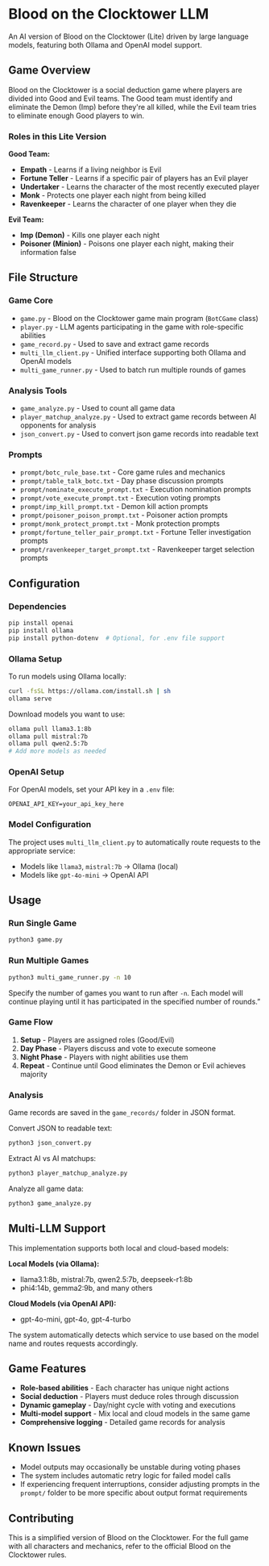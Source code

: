 # Blood on the Clocktower LLM

An AI version of Blood on the Clocktower (Lite) driven by large language models, featuring both Ollama and OpenAI model support.

## Game Overview

Blood on the Clocktower is a social deduction game where players are divided into Good and Evil teams. The Good team must identify and eliminate the Demon (Imp) before they're all killed, while the Evil team tries to eliminate enough Good players to win.

### Roles in this Lite Version

**Good Team:**
- **Empath** - Learns if a living neighbor is Evil
- **Fortune Teller** - Learns if a specific pair of players has an Evil player
- **Undertaker** - Learns the character of the most recently executed player
- **Monk** - Protects one player each night from being killed
- **Ravenkeeper** - Learns the character of one player when they die

**Evil Team:**
- **Imp (Demon)** - Kills one player each night
- **Poisoner (Minion)** - Poisons one player each night, making their information false

## File Structure

### Game Core
- `game.py` - Blood on the Clocktower game main program (`BotCGame` class)
- `player.py` - LLM agents participating in the game with role-specific abilities
- `game_record.py` - Used to save and extract game records
- `multi_llm_client.py` - Unified interface supporting both Ollama and OpenAI models
- `multi_game_runner.py` - Used to batch run multiple rounds of games

### Analysis Tools
- `game_analyze.py` - Used to count all game data
- `player_matchup_analyze.py` - Used to extract game records between AI opponents for analysis
- `json_convert.py` - Used to convert json game records into readable text

### Prompts
- `prompt/botc_rule_base.txt` - Core game rules and mechanics
- `prompt/table_talk_botc.txt` - Day phase discussion prompts
- `prompt/nominate_execute_prompt.txt` - Execution nomination prompts
- `prompt/vote_execute_prompt.txt` - Execution voting prompts
- `prompt/imp_kill_prompt.txt` - Demon kill action prompts
- `prompt/poisoner_poison_prompt.txt` - Poisoner action prompts
- `prompt/monk_protect_prompt.txt` - Monk protection prompts
- `prompt/fortune_teller_pair_prompt.txt` - Fortune Teller investigation prompts
- `prompt/ravenkeeper_target_prompt.txt` - Ravenkeeper target selection prompts

## Configuration

### Dependencies
```bash
pip install openai
pip install ollama
pip install python-dotenv  # Optional, for .env file support
```

### Ollama Setup
To run models using Ollama locally:

```bash
curl -fsSL https://ollama.com/install.sh | sh
ollama serve
```

Download models you want to use:
```bash
ollama pull llama3.1:8b
ollama pull mistral:7b
ollama pull qwen2.5:7b
# Add more models as needed
```

### OpenAI Setup
For OpenAI models, set your API key in a `.env` file:
```
OPENAI_API_KEY=your_api_key_here
```

### Model Configuration
The project uses `multi_llm_client.py` to automatically route requests to the appropriate service:
- Models like `llama3`, `mistral:7b` → Ollama (local)
- Models like `gpt-4o-mini` → OpenAI API

## Usage

### Run Single Game
```bash
python3 game.py
```

### Run Multiple Games
```bash
python3 multi_game_runner.py -n 10
```
Specify the number of games you want to run after `-n`. Each model will continue playing until it has participated in the specified number of rounds.”

### Game Flow
1. **Setup** - Players are assigned roles (Good/Evil)
2. **Day Phase** - Players discuss and vote to execute someone
3. **Night Phase** - Players with night abilities use them
4. **Repeat** - Continue until Good eliminates the Demon or Evil achieves majority

### Analysis

Game records are saved in the `game_records/` folder in JSON format.

Convert JSON to readable text:
```bash
python3 json_convert.py
```

Extract AI vs AI matchups:
```bash
python3 player_matchup_analyze.py
```

Analyze all game data:
```bash
python3 game_analyze.py
```

## Multi-LLM Support

This implementation supports both local and cloud-based models:

**Local Models (via Ollama):**
- llama3.1:8b, mistral:7b, qwen2.5:7b, deepseek-r1:8b
- phi4:14b, gemma2:9b, and many others

**Cloud Models (via OpenAI API):**
- gpt-4o-mini, gpt-4o, gpt-4-turbo

The system automatically detects which service to use based on the model name and routes requests accordingly.

## Game Features

- **Role-based abilities** - Each character has unique night actions
- **Social deduction** - Players must deduce roles through discussion
- **Dynamic gameplay** - Day/night cycle with voting and executions
- **Multi-model support** - Mix local and cloud models in the same game
- **Comprehensive logging** - Detailed game records for analysis

## Known Issues

- Model outputs may occasionally be unstable during voting phases
- The system includes automatic retry logic for failed model calls
- If experiencing frequent interruptions, consider adjusting prompts in the `prompt/` folder to be more specific about output format requirements

## Contributing

This is a simplified version of Blood on the Clocktower. For the full game with all characters and mechanics, refer to the official Blood on the Clocktower rules.